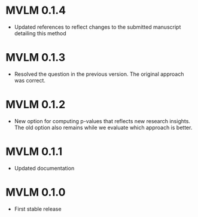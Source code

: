 # MVLM 0.1.4

* Updated references to reflect changes to the submitted manuscript detailing this method

# MVLM 0.1.3

* Resolved the question in the previous version. The original approach was correct.

# MVLM 0.1.2

* New option for computing p-values that reflects new research insights. The old option also remains while we evaluate which approach is better.

# MVLM 0.1.1

* Updated documentation

# MVLM 0.1.0

* First stable release
